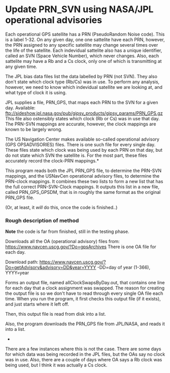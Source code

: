 # Update PRN_SVN using NASA/JPL operational advisories


Each operational GPS satellite has a PRN (PseudoRandom Noise code).
This is a label 1-32.
On any given day, one one sattelite have each PRN, however, the PRN assigned
to any specific satellite may change several times over the life of the 
satellite.
Each indevidual sattelite also has a unique identifier, called an SVN (Space
Vehicle Number), which never changes.
Also, each sattelite may have a Rb and a Cs clock, only one of which is 
transmitting at any given time.

The JPL bias data files list the data labelled by PRN (not SVN). They also don't
state which clock type (Rb/Cs) was in use.
To perform any analysis, however, we need to know which indevidual satellite
we are looking at, and what type of clock it is using.

JPL supplies a file, PRN_GPS, that maps each PRN to the SVN for a given day.
Available:
ftp://sideshow.jpl.nasa.gov/pub/gipsy_products/gipsy_params/PRN_GPS.gz
This file also ostensibly states which clock (Rb or Cs) was in use that day.
The PRN-SVN mappings are accurate, however, the clock mappings are known to be
largely wrong.

The US Navigation Center makes available so-called operational advisory
(GPS OPSADVISORIES) files. There is one such file for every single day.
These files state which clock was being used by each PRN on that day, but do
not state which SVN the satellite is.
For the most part, these files accurately record the clock-PRN mappings.*

This program reads both the JPL PRN_GPS file, to determine the PRN-SVN mappings,
and the USNavCen operational advisory files, to determine the PRN-clock mappings.
It combines these two lists to form a new list that has the full correct
PRN-SVN-Clock mappings. It outputs this list in a new file, called
PRN_GPS_GPSDM, that is in roughly the same format as the original PRN_GPS file.

(Or, at least, it _will_ do this, once the code is finished..)


### Rough description of method

**Note** the code is far from finished, still in the testing phase.

Downloads all the OA (operational advisory) files from:
https://www.navcen.uscg.gov/?Do=gpsArchives
There is one OA file for each day.

Download path:
https://www.navcen.uscg.gov/?Do=getAdvisory&advisory=DD&year=YYYY
-DD=day of year (1-366), YYYY=year

Forms an output file, named allClockSwapsByDay.out, that contains one line
for each day that a clock assignment was swapped.
The reason for creating the output file is so we don't have to read through 
every single OA file each time. 
When you run the program, it first checks this output file (if it exists), and
just starts where it left off.

Then, this output file is read from disk into a list.

Also, the program downloads the PRN_GPS file from JPL/NASA, and reads it into a
list.





*
There are a few instances where this is not the case.
There are some days for which data was being recorded in the JPL files, but the
OAs say no clock was in use.
Also, there are a couple of days where OA says a Rb clock was being used, but I
think it was actually a Cs clock.
